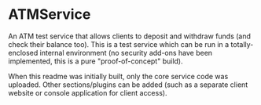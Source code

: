 # ATMService
An ATM test service that allows clients to deposit and withdraw funds (and check their balance too). This is a test service which can be run in a totally-enclosed internal environment (no security add-ons have been implemented, this is a pure "proof-of-concept" build).

When this readme was initially built, only the core service code was uploaded. Other sections/plugins can be added (such as a separate client website or console application for client access).

